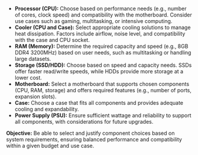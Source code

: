 - **Processor (CPU):** Choose based on performance needs (e.g., number of cores, clock speed) and compatibility with the motherboard. Consider use cases such as gaming, multitasking, or intensive computing.
- **Cooler (CPU and Case):** Select appropriate cooling solutions to manage heat dissipation. Factors include airflow, noise level, and compatibility with the case and CPU socket.
- **RAM (Memory):** Determine the required capacity and speed (e.g., 8GB DDR4 3200MHz) based on user needs, such as multitasking or handling large datasets.
- **Storage (SSD/HDD):** Choose based on speed and capacity needs. SSDs offer faster read/write speeds, while HDDs provide more storage at a lower cost.
- **Motherboard:** Select a motherboard that supports chosen components (CPU, RAM, storage) and offers required features (e.g., number of ports, expansion slots).
- **Case:** Choose a case that fits all components and provides adequate cooling and expandability.
- **Power Supply (PSU):** Ensure sufficient wattage and reliability to support all components, with considerations for future upgrades.

**Objective:** Be able to select and justify component choices based on system requirements, ensuring balanced performance and compatibility within a given budget and use case.